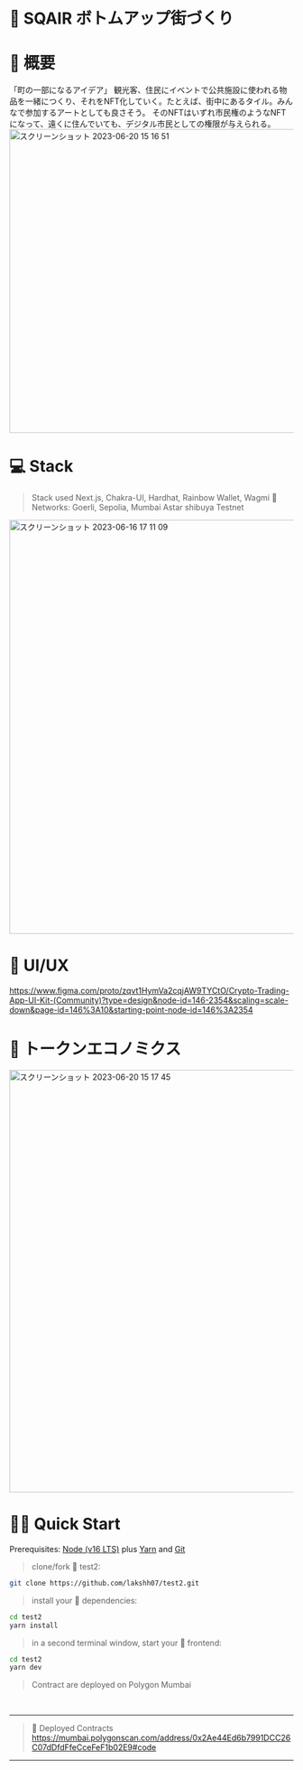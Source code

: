 # 🧱 SQAIR ボトムアップ街づくり

# 🦄 概要
「町の一部になるアイデア」 観光客、住民にイベントで公共施設に使われる物品を一緒につくり、それをNFT化していく。たとえば、街中にあるタイル。みんなで参加するアートとしても良さそう。 そのNFTはいずれ市民権のようなNFTになって、遠くに住んでいても、デジタル市民としての権限が与えられる。
<img width="538" alt="スクリーンショット 2023-06-20 15 16 51" src="https://github.com/KamakuraDAO/sqair-test/assets/31527310/f40a195c-0cfd-419d-a815-23869304b7b9">

# 💻 Stack
>Stack used Next.js, Chakra-UI, Hardhat, Rainbow Wallet, Wagmi 🚀
>Networks: Goerli, Sepolia, Mumbai
Astar shibuya Testnet
<img width="733" alt="スクリーンショット 2023-06-16 17 11 09" src="https://github.com/KamakuraDAO/test03/assets/31527310/96be47cf-572c-44ed-8d18-fea5534d5220">

# 🚪 UI/UX
https://www.figma.com/proto/zqvt1HymVa2cqjAW9TYCtO/Crypto-Trading-App-UI-Kit-(Community)?type=design&node-id=146-2354&scaling=scale-down&page-id=146%3A10&starting-point-node-id=146%3A2354

# 🚪 トークンエコノミクス
<img width="748" alt="スクリーンショット 2023-06-20 15 17 45" src="https://github.com/KamakuraDAO/sqair-test/assets/31527310/047e5e44-6385-4d5d-bf1f-2390295ab61e">

# 🏄‍♂️ Quick Start

Prerequisites: [Node (v16 LTS)](https://nodejs.org/en/download/) plus [Yarn](https://classic.yarnpkg.com/en/docs/install/) and [Git](https://git-scm.com/downloads)

> clone/fork 🦄 test2:

```bash
git clone https://github.com/lakshh07/test2.git
```

> install your 👷‍ dependencies:

```bash
cd test2
yarn install
```

> in a second terminal window, start your 📱 frontend:

```bash
cd test2
yarn dev
```
>Contract are deployed on Polygon Mumbai

<br/>

<hr/>
 
 >📣  Deployed Contracts
https://mumbai.polygonscan.com/address/0x2Ae44Ed6b7991DCC26C07dDfdFfeCceFeF1b02E9#code 

<hr/>




